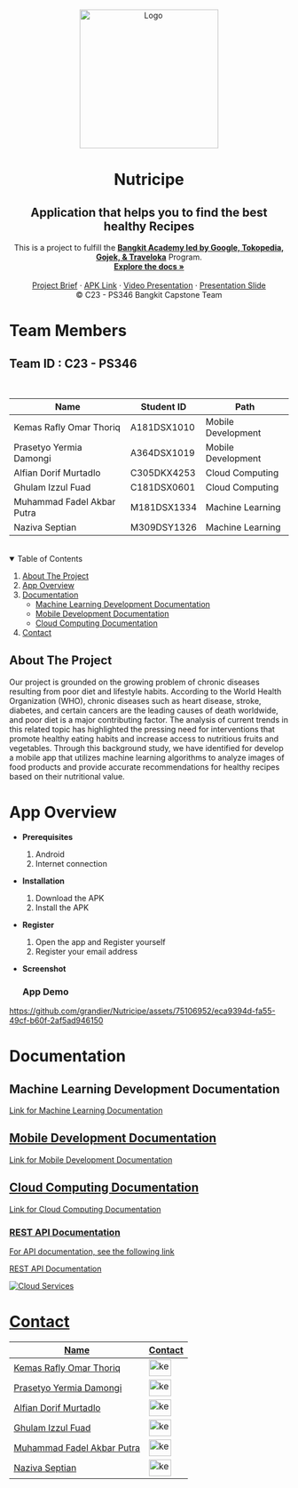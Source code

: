 <!-- PROJECT LOGO -->
<br />
<p align="center">
  <a href="https://github.com/grandier/Nutricipe">
    <img src="https://www.linkpicture.com/q/img_ilustrasi_4.png" width='250dp' alt="Logo" >
  </a>

  <h1 align="center">Nutricipe</h1>
  <h2 align="center">
  Application that helps you to find the best healthy Recipes</h2> 
  
<p align="center">
  This is a project to fulfill the  <a href="https://grow.google/intl/id_id/bangkit/"><strong>Bangkit Academy led by Google, Tokopedia, Gojek, & Traveloka</strong></a>
   Program.
  <br />
    <a href="https://github.com/grandier/Nutricipe"><strong>Explore the docs »</strong></a>
    <br />
    <br />
    <a href="https://docs.google.com/document/d/1npJJuspqjWDtG6pWSPVhmbHB614CbpCGWlmkAmNxyPY/edit?usp=sharing">Project Brief</a>
  ·
  <a href="https://github.com/grandier/Nutricipe/releases">APK Link</a>
  ·
  <a href="https://youtu.be/QrIgG2bFTN4">Video Presentation</a>
  ·
  <a href="https://www.canva.com/design/DAFlkkPGUqk/p9rbo6J-qypnhQWOCgSWIQ/view?utm_content=DAFlkkPGUqk&utm_campaign=designshare&utm_medium=link&utm_source=publishsharelink">Presentation Slide</a>
    <br />
    © C23 - PS346 Bangkit Capstone Team
  </p>
</p>

# Team Members

## Team ID : C23 - PS346

<br>

| Name                          | Student ID  | Path                 |
| ----------------------------- | ----------- | -------------------- |
| Kemas Rafly Omar Thoriq       | A181DSX1010 | Mobile Development   |
| Prasetyo Yermia Damongi       | A364DSX1019 | Mobile Development   |
| Alfian Dorif Murtadlo         | C305DKX4253 | Cloud Computing      |
| Ghulam Izzul Fuad             | C181DSX0601 | Cloud Computing      |
| Muhammad Fadel Akbar Putra    | M181DSX1334 | Machine Learning     |
| Naziva Septian                | M309DSY1326 | Machine Learning     |

<br>

<!-- TABLE OF CONTENTS -->
<details open="open">
  <summary>Table of Contents</summary>
  <ol>
    <li><a href="#about-the-project">About The Project</a></li>
    <li><a href="#app-overview">App Overview</a></li>
    <li>
      <a href="#documentation">Documentation</a>
      <ul>
        <li><a href="#machine-learning-development-documentation">Machine Learning Development Documentation</a></li>
        <li><a href="#mobile-development-documentation">Mobile Development Documentation</a></li>
        <li><a href="#cloud-computing-documentation">Cloud Computing Documentation</a></li>
      </ul>
    </li>
    <li><a href="#contact">Contact</a></li>
  </ol>
</details>

## About The Project

Our project is grounded on the growing problem of chronic diseases resulting from poor diet and lifestyle habits. According to the World Health Organization (WHO), chronic diseases such as heart disease, stroke, diabetes, and certain cancers are the leading causes of death worldwide, and poor diet is a major contributing factor. The analysis of current trends in this related topic has highlighted the pressing need for interventions that promote healthy eating habits and increase access to nutritious fruits and vegetables. Through this background study, we have identified for develop a mobile app that utilizes machine learning algorithms to analyze images of food products and provide accurate recommendations for healthy recipes based on their nutritional value.

# App Overview

- **Prerequisites**

  1.  Android
  2.  Internet connection

- **Installation**

  1.  Download the APK
  2.  Install the APK

- **Register**

  1.  Open the app and Register yourself
  2.  Register your email address

- **Screenshot**

  ### App Demo
  

https://github.com/grandier/Nutricipe/assets/75106952/eca9394d-fa55-49cf-b60f-2af5ad946150


# Documentation

## Machine Learning Development Documentation

<a href="https://github.com/grandier/Nutricipe/tree/main/Machine%20Learning">Link for Machine Learning Documentation

## Mobile Development Documentation
  
<a href="https://github.com/grandier/Nutricipe/tree/main/Mobile%20Development">Link for Mobile Development Documentation

## Cloud Computing Documentation

<a href="https://github.com/grandier/Nutricipe/tree/main/Cloud%20Computing">Link for Cloud Computing Documentation
  
  ### REST API Documentation

  For API documentation, see the following link
  
  <a href="https://github.com/junaediakbar/Capstone-Bangkit-2022-Relasia/tree/cc/Cloud%20Computing/api">REST API Documentation
  
  <img src="https://cdn.discordapp.com/attachments/990072695599288360/995323897727696996/Cloud.png" alt="Cloud Services" >

# Contact

| Name                         | Contact                                                                                                                                                                                                                                                                                         |
| ---------------------------- | ----------------------------------------------------------------------------------------------------------------------------------------------------------------------------------------------------------------------------------------------------------------------------------------------- |
| Kemas Rafly Omar Thoriq      | <a href="https://linkedin.com/in/kemasrafly" target="blank"><img align="center" src="https://raw.githubusercontent.com/rahuldkjain/github-profile-readme-generator/master/src/images/icons/Social/linked-in-alt.svg" alt="kemasrafly" height="30" width="40" /></a>         |
| Prasetyo Yermia Damongi      | <a href="https://www.linkedin.com/in/prasetyo-yermia-damongi-b12ba5238" target="blank"><img align="center" src="https://raw.githubusercontent.com/rahuldkjain/github-profile-readme-generator/master/src/images/icons/Social/linked-in-alt.svg" alt="kemasrafly" height="30" width="40" /></a> |
| Alfian Dorif Murtadlo        | <a href="https://www.linkedin.com/in/alfian-dorif-murtadlo-420122157/" target="blank"><img align="center" src="https://raw.githubusercontent.com/rahuldkjain/github-profile-readme-generator/master/src/images/icons/Social/linked-in-alt.svg" alt="kemasrafly" height="30" width="40" /></a>                       |
| Ghulam Izzul Fuad            | <a href="https://www.linkedin.com/in/ghulamizzulfuad" target="blank"><img align="center" src="https://raw.githubusercontent.com/rahuldkjain/github-profile-readme-generator/master/src/images/icons/Social/linked-in-alt.svg" alt="kemasrafly" height="30" width="40" /></a>                    |
| Muhammad Fadel Akbar Putra   | <a href="https://www.linkedin.com/in/muhammad-fadel-akbar-putra-b01765243/" target="blank"><img align="center" src="https://raw.githubusercontent.com/rahuldkjain/github-profile-readme-generator/master/src/images/icons/Social/linked-in-alt.svg" alt="kemasrafly" height="30" width="40" /></a>                |
| Naziva Septian               | <a href="https://www.linkedin.com/in/nazivaseptian" target="blank"><img align="center" src="https://raw.githubusercontent.com/rahuldkjain/github-profile-readme-generator/master/src/images/icons/Social/linked-in-alt.svg" alt="kemasrafly" height="30" width="40" /></a>                       |
